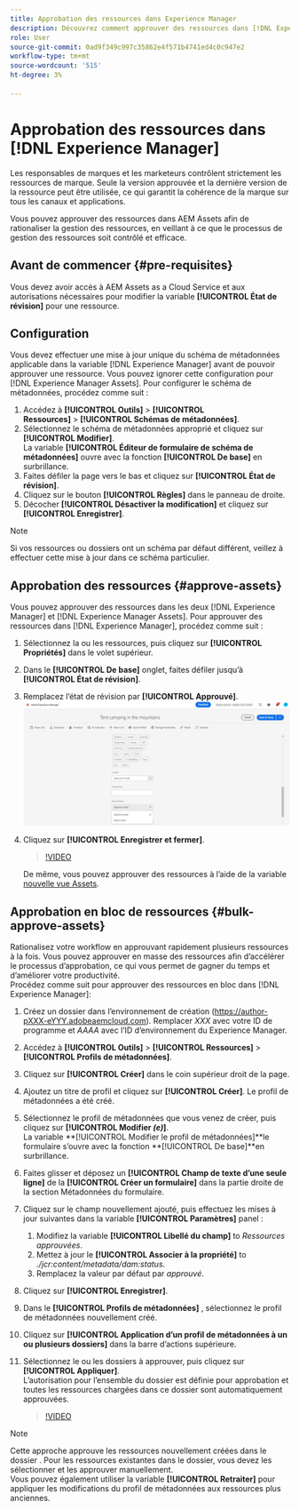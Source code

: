 ```yaml
---
title: Approbation des ressources dans Experience Manager
description: Découvrez comment approuver des ressources dans [!DNL Experience Manager].
role: User
source-git-commit: 0ad9f349c997c35862e4f571b4741ed4c0c947e2
workflow-type: tm+mt
source-wordcount: '515'
ht-degree: 3%

---
```


# Approbation des ressources dans [!DNL Experience Manager]

Les responsables de marques et les marketeurs contrôlent strictement les ressources de marque. Seule la version approuvée et la dernière version de la ressource peut être utilisée, ce qui garantit la cohérence de la marque sur tous les canaux et applications.

Vous pouvez approuver des ressources dans AEM Assets afin de rationaliser la gestion des ressources, en veillant à ce que le processus de gestion des ressources soit contrôlé et efficace.

## Avant de commencer {#pre-requisites}

Vous devez avoir accès à AEM Assets as a Cloud Service et aux autorisations nécessaires pour modifier la variable **[!UICONTROL État de révision]** pour une ressource.

## Configuration

Vous devez effectuer une mise à jour unique du schéma de métadonnées applicable dans la variable [!DNL Experience Manager] avant de pouvoir approuver une ressource. Vous pouvez ignorer cette configuration pour [!DNL Experience Manager Assets]. Pour configurer le schéma de métadonnées, procédez comme suit :

1. Accédez à **[!UICONTROL Outils]** > **[!UICONTROL Ressources]** > **[!UICONTROL Schémas de métadonnées]**.
1. Sélectionnez le schéma de métadonnées approprié et cliquez sur **[!UICONTROL Modifier]**. <br>La variable **[!UICONTROL Éditeur de formulaire de schéma de métadonnées]** ouvre avec la fonction **[!UICONTROL De base]** en surbrillance.
1. Faites défiler la page vers le bas et cliquez sur **[!UICONTROL État de révision]**.
1. Cliquez sur le bouton **[!UICONTROL Règles]** dans le panneau de droite.
1. Décocher **[!UICONTROL Désactiver la modification]** et cliquez sur **[!UICONTROL Enregistrer]**.

>[!NOTE]
>
>Si vos ressources ou dossiers ont un schéma par défaut différent, veillez à effectuer cette mise à jour dans ce schéma particulier.

## Approbation des ressources {#approve-assets}

Vous pouvez approuver des ressources dans les deux [!DNL Experience Manager] et [!DNL Experience Manager Assets]. Pour approuver des ressources dans [!DNL Experience Manager], procédez comme suit :

1. Sélectionnez la ou les ressources, puis cliquez sur **[!UICONTROL Propriétés]** dans le volet supérieur.
1. Dans le **[!UICONTROL De base]** onglet, faites défiler jusqu’à **[!UICONTROL État de révision]**.
1. Remplacez l’état de révision par **[!UICONTROL Approuvé]**.
   ![image](/help/assets/assets/approve-old-ui.png)
1. Cliquez sur **[!UICONTROL Enregistrer et fermer]**.

   >[!VIDEO](https://video.tv.adobe.com/v/3427430)

   De même, vous pouvez approuver des ressources à l’aide de la variable [nouvelle vue Assets](https://experienceleague.adobe.com/docs/experience-manager-assets-essentials/help/manage-organize.html?lang=en#manage-asset-status).

## Approbation en bloc de ressources {#bulk-approve-assets}

Rationalisez votre workflow en approuvant rapidement plusieurs ressources à la fois. Vous pouvez approuver en masse des ressources afin d’accélérer le processus d’approbation, ce qui vous permet de gagner du temps et d’améliorer votre productivité.
<br>Procédez comme suit pour approuver des ressources en bloc dans [!DNL Experience Manager]:

1. Créez un dossier dans l’environnement de création (https://author-pXXX-eYYY.adobeaemcloud.com). Remplacer _XXX_ avec votre ID de programme et _AAAA_ avec l’ID d’environnement du Experience Manager.
1. Accédez à **[!UICONTROL Outils]** > **[!UICONTROL Ressources]** > **[!UICONTROL Profils de métadonnées]**.
1. Cliquez sur **[!UICONTROL Créer]** dans le coin supérieur droit de la page.
1. Ajoutez un titre de profil et cliquez sur **[!UICONTROL Créer]**. Le profil de métadonnées a été créé.
1. Sélectionnez le profil de métadonnées que vous venez de créer, puis cliquez sur **[!UICONTROL Modifier _(e)_]**. <br>La variable **[!UICONTROL Modifier le profil de métadonnées]**le formulaire s’ouvre avec la fonction **[!UICONTROL De base]**en surbrillance.
1. Faites glisser et déposez un **[!UICONTROL Champ de texte d’une seule ligne]** de la **[!UICONTROL Créer un formulaire]** dans la partie droite de la section Métadonnées du formulaire.
1. Cliquez sur le champ nouvellement ajouté, puis effectuez les mises à jour suivantes dans la variable **[!UICONTROL Paramètres]** panel :
   1. Modifiez la variable **[!UICONTROL Libellé du champ]** to _Ressources approuvées_.
   1. Mettez à jour le **[!UICONTROL Associer à la propriété]** to _./jcr:content/metadata/dam:status_.
   1. Remplacez la valeur par défaut par _approuvé_.

1. Cliquez sur **[!UICONTROL Enregistrer]**.
1. Dans le **[!UICONTROL Profils de métadonnées]** , sélectionnez le profil de métadonnées nouvellement créé.
1. Cliquez sur **[!UICONTROL Application d’un profil de métadonnées à un ou plusieurs dossiers]** dans la barre d’actions supérieure.
1. Sélectionnez le ou les dossiers à approuver, puis cliquez sur **[!UICONTROL Appliquer]**.
   <br> L’autorisation pour l’ensemble du dossier est définie pour approbation et toutes les ressources chargées dans ce dossier sont automatiquement approuvées.

   >[!VIDEO](https://video.tv.adobe.com/v/3427431)

>[!NOTE]
> 
>Cette approche approuve les ressources nouvellement créées dans le dossier . Pour les ressources existantes dans le dossier, vous devez les sélectionner et les approuver manuellement. <br> Vous pouvez également utiliser la variable **[!UICONTROL Retraiter]** pour appliquer les modifications du profil de métadonnées aux ressources plus anciennes.
